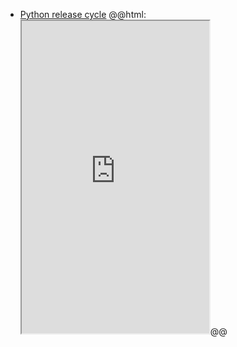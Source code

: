 - [Python release cycle](https://devguide.python.org/versions#python-release-cycle)
  @@html: <iframe src="https://devguide.python.org/versions#python-release-cycle" height="500px"></iframe>@@